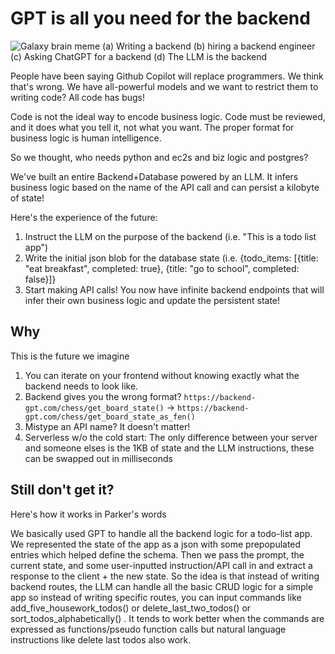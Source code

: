 # GPT is all you need for the backend
![Galaxy brain meme (a) Writing a backend (b) hiring a backend engineer (c) Asking ChatGPT for a backend (d) The LLM is the backend](LLM-IS-BACKEND.jpeg)

People have been saying Github Copilot will replace programmers. We think that's wrong. We have all-powerful models and we want to restrict them to writing code? All code has bugs!

Code is not the ideal way to encode business logic. Code must be reviewed, and it does what you tell it, not what you want. The proper format for business logic is human intelligence.

So we thought, who needs python and ec2s and biz logic and postgres?

We've built an entire Backend+Database powered by an LLM. It infers business logic based on the name of the API call and can persist a kilobyte of state!

Here's the experience of the future:
1. Instruct the LLM on the purpose of the backend (i.e. "This is a todo list app")
2. Write the initial json blob for the database state (i.e. {todo_items: [{title: "eat breakfast", completed: true}, {title: "go to school", completed: false}]}
3. Start making API calls! You now have infinite backend endpoints that will infer their own business logic and update the persistent state!

## Why
This is the future we imagine
1. You can iterate on your frontend without knowing exactly what the backend needs to look like.
2. Backend gives you the wrong format? `https://backend-gpt.com/chess/get_board_state()` -> `https://backend-gpt.com/chess/get_board_state_as_fen()`
3. Mistype an API name? It doesn't matter!
4. Serverless w/o the cold start: The only difference between your server and someone elses is the 1KB of state and the LLM instructions, these can be swapped out in milliseconds


## Still don't get it?
Here's how it works in Parker's words

We basically used GPT to handle all the backend logic for a todo-list app. We represented the state of the app as a json with some prepopulated entries which helped define the schema. Then we pass the prompt, the current state, and some user-inputted instruction/API call in and extract a response to the client + the new state. So the idea is that instead of writing backend routes, the LLM can handle all the basic CRUD logic for a simple app so instead of writing specific routes, you can input commands like add_five_housework_todos() or delete_last_two_todos() or sort_todos_alphabetically() . It tends to work better when the commands are expressed as functions/pseudo function calls but natural language instructions like delete last todos also work.
